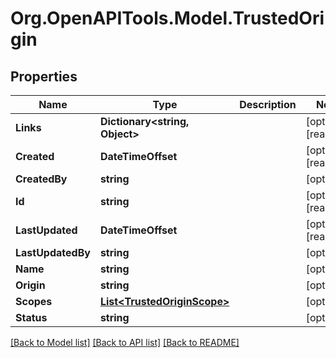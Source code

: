 # Org.OpenAPITools.Model.TrustedOrigin

## Properties

Name | Type | Description | Notes
------------ | ------------- | ------------- | -------------
**Links** | **Dictionary&lt;string, Object&gt;** |  | [optional] [readonly] 
**Created** | **DateTimeOffset** |  | [optional] [readonly] 
**CreatedBy** | **string** |  | [optional] 
**Id** | **string** |  | [optional] [readonly] 
**LastUpdated** | **DateTimeOffset** |  | [optional] [readonly] 
**LastUpdatedBy** | **string** |  | [optional] 
**Name** | **string** |  | [optional] 
**Origin** | **string** |  | [optional] 
**Scopes** | [**List&lt;TrustedOriginScope&gt;**](TrustedOriginScope.md) |  | [optional] 
**Status** | **string** |  | [optional] 

[[Back to Model list]](../README.md#documentation-for-models) [[Back to API list]](../README.md#documentation-for-api-endpoints) [[Back to README]](../README.md)

